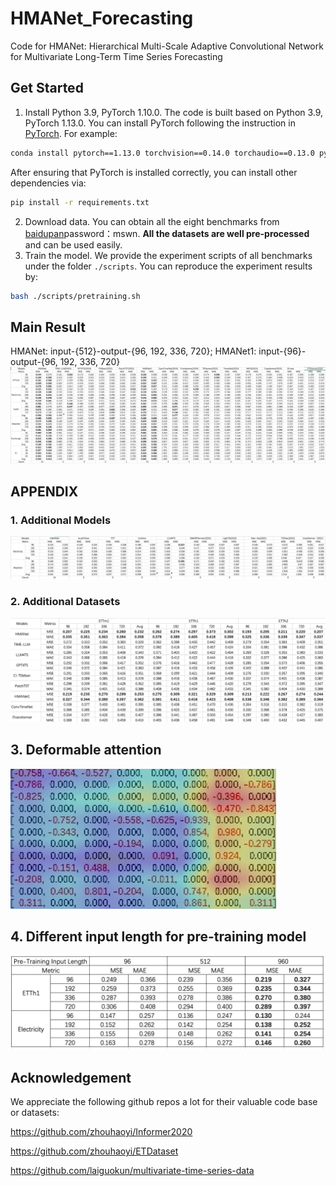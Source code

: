 # HMANet_Forecasting
Code for HMANet: Hierarchical Multi-Scale Adaptive Convolutional Network for Multivariate Long-Term Time Series Forecasting


## Get Started


1. Install Python 3.9, PyTorch 1.10.0.
The code is built based on Python 3.9, PyTorch 1.13.0.
You can install PyTorch following the instruction in [PyTorch](https://pytorch.org/get-started/locally/). For example:

```bash
conda install pytorch==1.13.0 torchvision==0.14.0 torchaudio==0.13.0 pytorch-cuda=11.6 -c pytorch -c nvidia
```

After ensuring that PyTorch is installed correctly, you can install other dependencies via:

```bash
pip install -r requirements.txt
```

2. Download data. You can obtain all the eight benchmarks from [baidupan](https://pan.baidu.com/s/19lqv1VLG9VBx7Nh04L1u0A?pwd=mswn 
)password：mswn. **All the datasets are well pre-processed** and can be used easily.
3. Train the model. We provide the experiment scripts of all benchmarks under the folder `./scripts`. You can reproduce the experiment results by:
```bash
bash ./scripts/pretraining.sh
```

## Main Result

HMANet: input-{512}-output-{96, 192, 336, 720}; 
HMANet1: input-{96}-output-{96, 192, 336, 720}
![alt text](Pic/MAIN_RESULT.jpg)

## APPENDIX

### 1. Additional Models
![alt text](Pic/Appendix_model.pic.jpg)

### 2. Additional Datasets 
![alt text](Pic/Appendix_ETT.jpg)

## 3. Deformable attention
![alt text](Pic/deformable_attention.jpg)

## 4. Different input length for pre-training model
![alt text](Pic/diff_input_pretraining.jpg)

## Acknowledgement

We appreciate the following github repos a lot for their valuable code base or datasets:

https://github.com/zhouhaoyi/Informer2020

https://github.com/zhouhaoyi/ETDataset

https://github.com/laiguokun/multivariate-time-series-data
